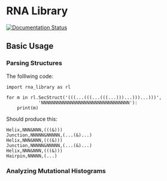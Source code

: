# RNA Library 
[![Documentation Status](https://readthedocs.org/projects/rna-library/badge/?version=latest)](https://rna-library.readthedocs.io/en/latest/?badge=latest)

## Basic Usage

### Parsing Structures
The folllwing code:
```
import rna_library as rl

for m in rl.SecStruct('(((...(((...(((...)))...)))...)))', 
			'NNNNNNNNNNNNNNNNNNNNNNNNNNNNNNNNN'):
	print(m)

```
Should produce this:
```
Helix,NNN&NNN,(((&)))
Junction,NNNNN&NNNNN,(...(&)...)
Helix,NNN&NNN,(((&)))
Junction,NNNNN&NNNNN,(...(&)...)
Helix,NNN&NNN,(((&)))
Hairpin,NNNNN,(...)
```
### Analyzing Mutational Histograms
```
```
